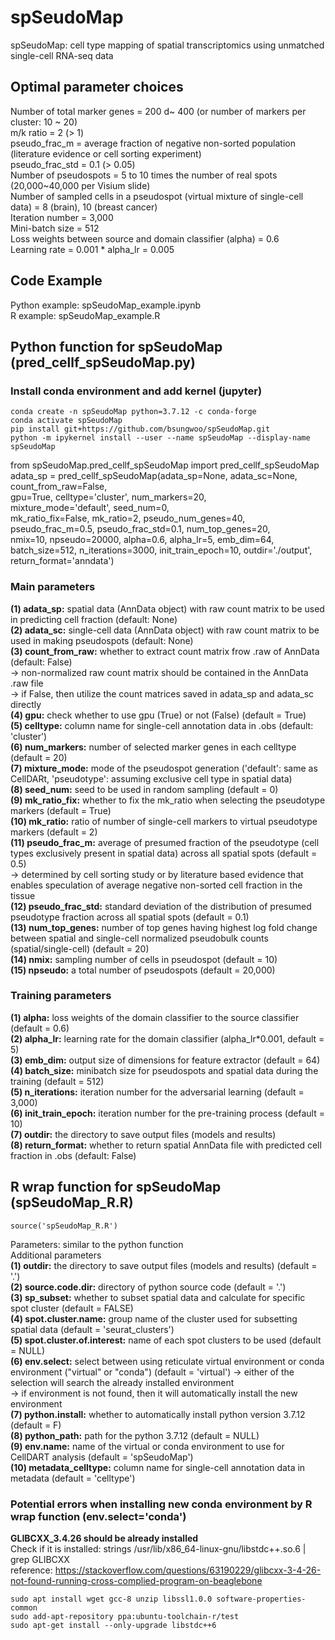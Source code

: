 # spSeudoMap  
spSeudoMap: cell type mapping of spatial transcriptomics using unmatched single-cell RNA-seq data  

## Optimal parameter choices  
  Number of total marker genes = 200 d~ 400 (or number of markers per cluster: 10 ~ 20)  
  m/k ratio = 2 (> 1)  
  pseudo_frac_m = average fraction of negative non-sorted population (literature evidence or cell sorting experiment)  
  pseudo_frac_std = 0.1 (> 0.05)  
  Number of pseudospots = 5 to 10 times the number of real spots (20,000~40,000 per Visium slide)  
  Number of sampled cells in a pseudospot (virtual mixture of single-cell data) = 8 (brain), 10 (breast cancer)  
  Iteration number = 3,000  
  Mini-batch size = 512  
  Loss weights between source and domain classifier (alpha) = 0.6  
  Learning rate = 0.001 * alpha_lr = 0.005  

## Code Example  
  Python example: spSeudoMap_example.ipynb  
  R example: spSeudoMap_example.R  

## Python function for spSeudoMap (pred_cellf_spSeudoMap.py)  
### Install conda environment and add kernel (jupyter)  
    conda create -n spSeudoMap python=3.7.12 -c conda-forge  
    conda activate spSeudoMap  
    pip install git+https://github.com/bsungwoo/spSeudoMap.git  
    python -m ipykernel install --user --name spSeudoMap --display-name spSeudoMap  

  from spSeudoMap.pred_cellf_spSeudoMap import pred_cellf_spSeudoMap  
  adata_sp = pred_cellf_spSeudoMap(adata_sp=None, adata_sc=None, count_from_raw=False,   
                                  gpu=True, celltype='cluster', num_markers=20,  
                                  mixture_mode='default', seed_num=0,  
                                  mk_ratio_fix=False, mk_ratio=2, pseudo_num_genes=40,  
                                  pseudo_frac_m=0.5, pseudo_frac_std=0.1, num_top_genes=20,  
                                  nmix=10, npseudo=20000, alpha=0.6, alpha_lr=5, emb_dim=64, 
                                  batch_size=512, n_iterations=3000, init_train_epoch=10, 
                                  outdir='./output', return_format='anndata')  

### Main parameters  
  **(1) adata_sp:** spatial data (AnnData object) with raw count matrix to be used in predicting cell fraction (default: None)    
  **(2) adata_sc:** single-cell data (AnnData object) with raw count matrix to be used in making pseudospots (default: None)  
  **(3) count_from_raw:** whether to extract count matrix frow .raw of AnnData (default: False)  
  -> non-normalized raw count matrix should be contained in the AnnData .raw file  
  -> if False, then utilize the count matrices saved in adata_sp and adata_sc directly  
  **(4) gpu:** check whether to use gpu (True) or not (False) (default = True)  
  **(5) celltype:** column name for single-cell annotation data in .obs (default: 'cluster')  
  **(6) num_markers:** number of selected marker genes in each celltype (default = 20)   
  **(7) mixture_mode:** mode of the pseudospot generation ('default': same as CellDARt, 'pseudotype': assuming exclusive cell type in spatial data)  
  **(8) seed_num:** seed to be used in random sampling (default = 0)  
  **(9) mk_ratio_fix:** whether to fix the mk_ratio when selecting the pseudotype markers (default = True)  
  **(10) mk_ratio:** ratio of number of single-cell markers to virtual pseudotype markers (default = 2)  
  **(11) pseudo_frac_m:** average of presumed fraction of the pseudotype (cell types exclusively present in spatial data) across all spatial spots (default = 0.5)  
  -> determined by cell sorting study or by literature based evidence that enables speculation of average negative non-sorted cell fraction in the tissue  
  **(12) pseudo_frac_std:** standard deviation of the distribution of presumed pseudotype fraction across all spatial spots (default = 0.1)  
  **(13) num_top_genes:** number of top genes having highest log fold change between spatial and single-cell normalized pseudobulk counts (spatial/single-cell) (default = 20)  
  **(14) nmix:** sampling number of cells in pseudospot (default = 10)  
  **(15) npseudo:** a total number of pseudospots (default = 20,000)  

### Training parameters  
  **(1) alpha:** loss weights of the domain classifier to the source classifier (default = 0.6)  
  **(2) alpha_lr:** learning rate for the domain classifier (alpha_lr*0.001, default = 5)  
  **(3) emb_dim:** output size of dimensions for feature extractor (default = 64)  
  **(4) batch_size:** minibatch size for pseudospots and spatial data during the training (default = 512)  
  **(5) n_iterations:** iteration number for the adversarial learning (default = 3,000)  
  **(6) init_train_epoch:** iteration number for the pre-training process (default = 10)  
  **(7) outdir:** the directory to save output files (models and results)  
  **(8) return_format:** whether to return spatial AnnData file with predicted cell fraction in .obs (default: False)  

## R wrap function for spSeudoMap (spSeudoMap_R.R)
    source('spSeudoMap_R.R')  

  Parameters: similar to the python function  
  Additional parameters  
  **(1) outdir:** the directory to save output files (models and results) (default = '.')  
  **(2) source.code.dir:** directory of python source code (default = '.')  
  **(3) sp_subset:** whether to subset spatial data and calculate for specific spot cluster (default = FALSE)  
  **(4) spot.cluster.name:** group name of the cluster used for subsetting spatial data (default = 'seurat_clusters')  
  **(5) spot.cluster.of.interest:** name of each spot clusters to be used (default = NULL)  
  **(6) env.select:** select between using reticulate virtual environment or conda environment ("virtual" or "conda") (default = 'virtual') 
  -> either of the selection will search the already installed environment  
  -> if environment is not found, then it will automatically install the new environment  
  **(7) python.install:** whether to automatically install python version 3.7.12 (default = F)  
  **(8) python_path:** path for the python 3.7.12 (default = NULL)  
  **(9) env.name:** name of the virtual or conda environment to use for CellDART analysis (default = 'spSeudoMap')  
  **(10) metadata_celltype:** column name for single-cell annotation data in metadata (default = 'celltype')  

### Potential errors when installing new conda environment by R wrap function (env.select='conda')
  **GLIBCXX_3.4.26 should be already installed**  
  Check if it is installed: strings /usr/lib/x86_64-linux-gnu/libstdc++.so.6 | grep GLIBCXX  
  reference: https://stackoverflow.com/questions/63190229/glibcxx-3-4-26-not-found-running-cross-complied-program-on-beaglebone  

    sudo apt install wget gcc-8 unzip libssl1.0.0 software-properties-common  
    sudo add-apt-repository ppa:ubuntu-toolchain-r/test  
    sudo apt-get install --only-upgrade libstdc++6  




